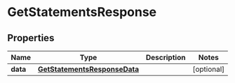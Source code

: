 

# GetStatementsResponse


## Properties

| Name | Type | Description | Notes |
|------------ | ------------- | ------------- | -------------|
|**data** | [**GetStatementsResponseData**](GetStatementsResponseData.md) |  |  [optional] |



